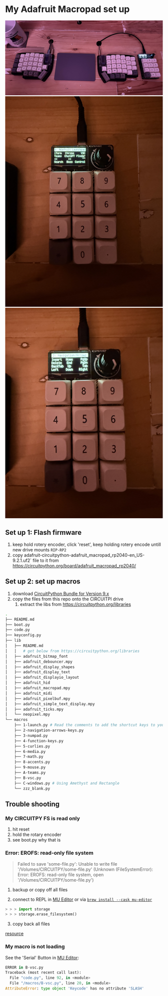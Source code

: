 # My Adafruit Macropad set up

![Lily58 next to Adafruit Macropad](./docs/IMG_0350.jpg)
![](./docs/IMG_0351.jpg)
![](./docs/IMG_0352.jpg)

## Set up 1: Flash firmware

1. keep hold rotery encoder, click 'reset', keep holding rotery encode untill new drive mounts `RIP-RP2`
2. copy adafruit-circuitpython-adafruit_macropad_rp2040-en_US-9.2.1.uf2` file to it from https://circuitpython.org/board/adafruit_macropad_rp2040/

## Set up 2: set up macros

1. download [CircuitPython Bundle for Version 9.x](https://circuitpython.org/libraries)
2. copy the files from this repo onto the CIRCUITPI drive
    1. extract the libs from https://circuitpython.org/libraries 

```sh
.
├── README.md
├── boot.py
├── code.py
├── keyconfig.py
├── lib
│   ├── README.md
│   │   # get below from https://circuitpython.org/libraries
│   ├── adafruit_bitmap_font
│   ├── adafruit_debouncer.mpy
│   ├── adafruit_display_shapes
│   ├── adafruit_display_text
│   ├── adafruit_displayio_layout
│   ├── adafruit_hid
│   ├── adafruit_macropad.mpy
│   ├── adafruit_midi
│   ├── adafruit_pixelbuf.mpy
│   ├── adafruit_simple_text_display.mpy
│   ├── adafruit_ticks.mpy
│   └── neopixel.mpy
└── macros
    ├── 1-launch.py # Read the comments to add the shortcut keys to your MacOS
    ├── 2-navigation-arrows-keys.py
    ├── 3-numpad.py
    ├── 4-function-keys.py
    ├── 5-curlies.py
    ├── 6-media.py
    ├── 7-math.py
    ├── 8-accents.py
    ├── 9-mouse.py
    ├── A-teams.py
    ├── B-vsc.py
    ├── C-windows.py # Using Amethyst and Rectangle
    └── zzz_blank.py
```

## Trouble shooting

### My CIRCUITPY FS is read only

1. hit reset
2. hold the rotary encoder
3. see boot.py why that is

### Error: EROFS: read-only file system

> Failed to save 'some-file.py': Unable to write file '/Volumes/CIRCUITPY/some-file.py' (Unknown (FileSystemError): Error: EROFS: read-only file system, open '/Volumes/CIRCUITPY/some-file.py')

1. backup or copy off all files

2. connect to REPL in [MU Editor](https://learn.adafruit.com/adafruit-macropad-rp2040/installing-mu-editor) or via [`brew install --cask mu-editor`](https://formulae.brew.sh/cask/mu-editor)

```python
> > > import storage
> > > storage.erase_filesystem()
```

3. copy back all files

[resource](https://forums.adafruit.com/viewtopic.php?t=173164)

### My macro is not loading

See the 'Serial' Button in [MU Editor](https://learn.adafruit.com/adafruit-macropad-rp2040/installing-mu-editor):

```python
ERROR in B-vsc.py
Traceback (most recent call last):
  File "code.py", line 92, in <module>
  File "/macros/B-vsc.py", line 20, in <module>
AttributeError: type object 'Keycode' has no attribute 'SLASH'
```
